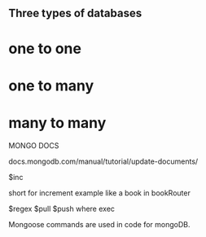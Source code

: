 ## Three types of databases

# one to one
# one to many
# many to many

MONGO DOCS

docs.mongodb.com/manual/tutorial/update-documents/

$inc

short for increment 
example like a book in bookRouter


$regex
$pull
$push
where
exec


Mongoose commands are used in code for mongoDB.

